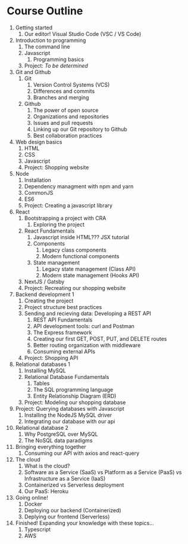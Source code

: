 # Course Outline

1. Getting started
   1. Our editor! Visual Studio Code (VSC / VS Code)
2. Introduction to programming
   1. The command line
   2. Javascript
      1. Programming basics
   3. Project: _To be determined_
3. Git and Github
   1. Git
      1. Version Control Systems (VCS)
      2. Differences and commits
      3. Branches and merging
   2. Github
      1. The power of open source
      2. Organizations and repositories
      3. Issues and pull requests
      4. Linking up our Git repository to Github
      5. Best collaboration practices
4. Web design basics
   1. HTML
   2. CSS
   3. Javascript
   4. Project: Shopping website
5. Node
   1. Installation
   2. Dependency managment with npm and yarn
   3. CommonJS
   4. ES6
   5. Project: Creating a javascript library
6. React
   1. Bootstrapping a project with CRA
      1. Exploring the project
   2. React Fundamentals
      1. Javascript inside HTML??? JSX tutorial
      2. Components
         1. Legacy class components
         2. Modern functional components
      3. State management
         1. Legacy state management (Class API)
         2. Modern state management (Hooks API)
   3. NextJS / Gatsby
   4. Project: Recreating our shopping website
7. Backend development 1
   1. Creating the project
   2. Project structure best practices
   3. Sending and recieving data: Developing a REST API
      1. REST API Fundamentals
      2. API development tools: curl and Postman
      3. The Express framework
      4. Creating our first GET, POST, PUT, and DELETE routes
      5. Better routing organization with middleware
      6. Consuming external APIs
   4. Project: Shopping API
8. Relational databases 1
   1. Installing MySQL
   2. Relational Database Fundamentals
      1. Tables
      2. The SQL programming language
      3. Entity Relationship Diagram (ERD)
   3. Project: Modeling our shopping database
9. Project: Querying databases with Javascript
   1. Installing the NodeJS MySQL driver
   2. Integrating our database with our api
10. Relational database 2
    1. Why PostgreSQL over MySQL
    2. The NoSQL data paradigms
11. Bringing everything together
    1. Consuming our API with axios and react-query
12. The cloud
    1. What is the cloud?
    2. Software as a Service (SaaS) vs Platform as a Service (PaaS) vs Infrastructure as a Service (IaaS)
    3. Containerized vs Serverless deployment
    4. Our PaaS: Heroku
13. Going online!
    1. Docker
    2. Deploying our backend (Containerized)
    3. Deplying our frontend (Serverless)
14. Finished! Expanding your knowledge with these topics...
    1. Typescript
    2. AWS

